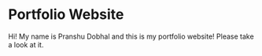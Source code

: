 # Portfolio Website

Hi! My name is Pranshu Dobhal and this is my portfolio website!
Please take a look at it.
